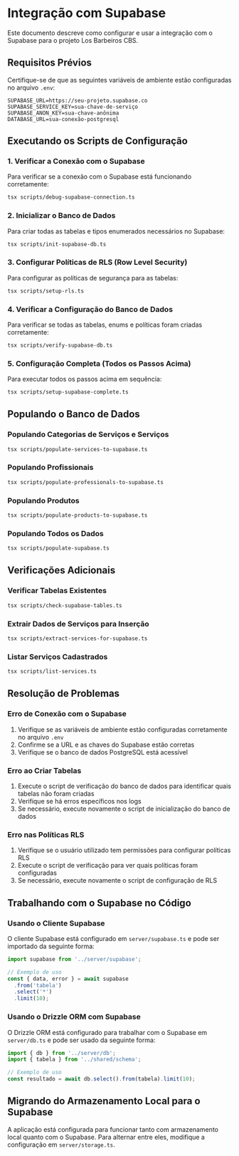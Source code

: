 # Integração com Supabase

Este documento descreve como configurar e usar a integração com o Supabase para o projeto Los Barbeiros CBS.

## Requisitos Prévios

Certifique-se de que as seguintes variáveis de ambiente estão configuradas no arquivo `.env`:

```
SUPABASE_URL=https://seu-projeto.supabase.co
SUPABASE_SERVICE_KEY=sua-chave-de-serviço
SUPABASE_ANON_KEY=sua-chave-anônima
DATABASE_URL=sua-conexão-postgresql
```

## Executando os Scripts de Configuração

### 1. Verificar a Conexão com o Supabase

Para verificar se a conexão com o Supabase está funcionando corretamente:

```bash
tsx scripts/debug-supabase-connection.ts
```

### 2. Inicializar o Banco de Dados

Para criar todas as tabelas e tipos enumerados necessários no Supabase:

```bash
tsx scripts/init-supabase-db.ts
```

### 3. Configurar Políticas de RLS (Row Level Security)

Para configurar as políticas de segurança para as tabelas:

```bash
tsx scripts/setup-rls.ts
```

### 4. Verificar a Configuração do Banco de Dados

Para verificar se todas as tabelas, enums e políticas foram criadas corretamente:

```bash
tsx scripts/verify-supabase-db.ts
```

### 5. Configuração Completa (Todos os Passos Acima)

Para executar todos os passos acima em sequência:

```bash
tsx scripts/setup-supabase-complete.ts
```

## Populando o Banco de Dados

### Populando Categorias de Serviços e Serviços

```bash
tsx scripts/populate-services-to-supabase.ts
```

### Populando Profissionais

```bash
tsx scripts/populate-professionals-to-supabase.ts
```

### Populando Produtos

```bash
tsx scripts/populate-products-to-supabase.ts
```

### Populando Todos os Dados

```bash
tsx scripts/populate-supabase.ts
```

## Verificações Adicionais

### Verificar Tabelas Existentes

```bash
tsx scripts/check-supabase-tables.ts
```

### Extrair Dados de Serviços para Inserção

```bash
tsx scripts/extract-services-for-supabase.ts
```

### Listar Serviços Cadastrados

```bash
tsx scripts/list-services.ts
```

## Resolução de Problemas

### Erro de Conexão com o Supabase

1. Verifique se as variáveis de ambiente estão configuradas corretamente no arquivo `.env`
2. Confirme se a URL e as chaves do Supabase estão corretas
3. Verifique se o banco de dados PostgreSQL está acessível

### Erro ao Criar Tabelas

1. Execute o script de verificação do banco de dados para identificar quais tabelas não foram criadas
2. Verifique se há erros específicos nos logs
3. Se necessário, execute novamente o script de inicialização do banco de dados

### Erro nas Políticas RLS

1. Verifique se o usuário utilizado tem permissões para configurar políticas RLS
2. Execute o script de verificação para ver quais políticas foram configuradas
3. Se necessário, execute novamente o script de configuração de RLS

## Trabalhando com o Supabase no Código

### Usando o Cliente Supabase

O cliente Supabase está configurado em `server/supabase.ts` e pode ser importado da seguinte forma:

```typescript
import supabase from '../server/supabase';

// Exemplo de uso
const { data, error } = await supabase
  .from('tabela')
  .select('*')
  .limit(10);
```

### Usando o Drizzle ORM com Supabase

O Drizzle ORM está configurado para trabalhar com o Supabase em `server/db.ts` e pode ser usado da seguinte forma:

```typescript
import { db } from '../server/db';
import { tabela } from '../shared/schema';

// Exemplo de uso
const resultado = await db.select().from(tabela).limit(10);
```

## Migrando do Armazenamento Local para o Supabase

A aplicação está configurada para funcionar tanto com armazenamento local quanto com o Supabase. Para alternar entre eles, modifique a configuração em `server/storage.ts`.